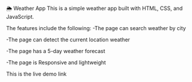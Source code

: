 🌦️ Weather App
This is a simple weather app built with HTML, CSS, and JavaScript.

The features include the following:
-The page can search weather by city

-The page can detect the current location weather

-The page has a 5-day weather forecast

-The page is Responsive and lightweight

This is the live demo link
